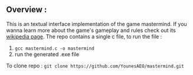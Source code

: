 ## Overview :
This is an textual interface implementation of the game mastermind.
If you wanna learn more about the game's gameplay and rules check out its [wikipedia page](https://www.example.com).
The repo contains a single c file, to run the file : 
1. `gcc mastermind.c -o mastermind`
2. run the generated .exe file

To clone repo : 
`git clone https://github.com/YounesAEO/mastermind.git`